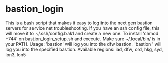 # bastion_login
This is a bash script that makes it easy to log into the next gen bastion servers for service net troubleshooting.
If you have an ssh config file, this will move it to ~/.ssh/config.bak1 and create a new one.
To install 'chmod +744' on bastion_login_setup.sh and execute. 
Make sure ~/.local/bin/ is in your PATH.
Usage: 
'bastion' will log you into the dfw bastion. 
'bastion <region>' will log you into the specified bastion. 
Available regions: 
iad, dfw, ord, hkg, syd, lon3, lon5
